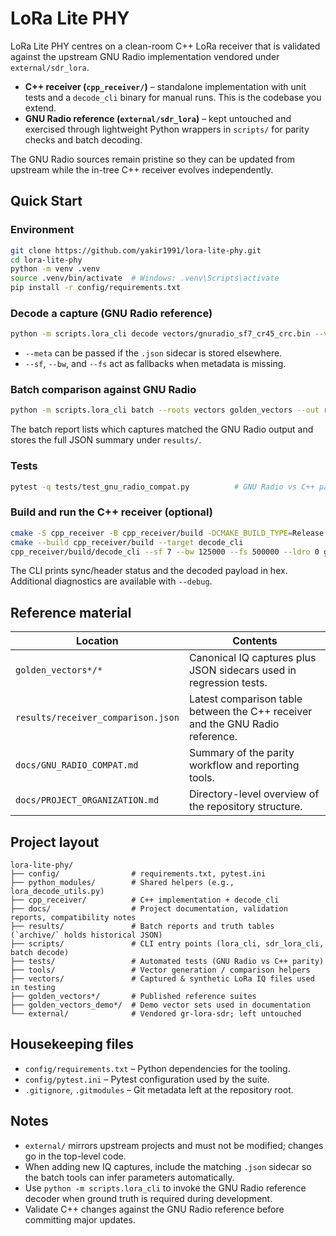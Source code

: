 # LoRa Lite PHY

LoRa Lite PHY centres on a clean-room C++ LoRa receiver that is validated against
the upstream GNU Radio implementation vendored under `external/sdr_lora`.

- **C++ receiver (`cpp_receiver/`)** – standalone implementation with unit tests
  and a `decode_cli` binary for manual runs. This is the codebase you extend.
- **GNU Radio reference (`external/sdr_lora`)** – kept untouched and exercised
  through lightweight Python wrappers in `scripts/` for parity checks and batch
  decoding.

The GNU Radio sources remain pristine so they can be updated from upstream while
the in-tree C++ receiver evolves independently.

## Quick Start

### Environment
```bash
git clone https://github.com/yakir1991/lora-lite-phy.git
cd lora-lite-phy
python -m venv .venv
source .venv/bin/activate  # Windows: .venv\Scripts\activate
pip install -r config/requirements.txt
```

### Decode a capture (GNU Radio reference)
```bash
python -m scripts.lora_cli decode vectors/gnuradio_sf7_cr45_crc.bin --verbose
```
- `--meta` can be passed if the `.json` sidecar is stored elsewhere.
- `--sf`, `--bw`, and `--fs` act as fallbacks when metadata is missing.

### Batch comparison against GNU Radio
```bash
python -m scripts.lora_cli batch --roots vectors golden_vectors --out results/sdr_lora_batch.json --fast
```
The batch report lists which captures matched the GNU Radio output and stores the full JSON summary under `results/`.

### Tests
```bash
pytest -q tests/test_gnu_radio_compat.py          # GNU Radio vs C++ parity
```

### Build and run the C++ receiver (optional)
```bash
cmake -S cpp_receiver -B cpp_receiver/build -DCMAKE_BUILD_TYPE=Release
cmake --build cpp_receiver/build --target decode_cli
cpp_receiver/build/decode_cli --sf 7 --bw 125000 --fs 500000 --ldro 0 golden_vectors_demo/tx_sf7_bw125000_cr2_crc1_impl0_ldro0_pay11.cf32
```
The CLI prints sync/header status and the decoded payload in hex. Additional diagnostics are available with `--debug`.

## Reference material

| Location | Contents |
|----------|----------|
| `golden_vectors*/*` | Canonical IQ captures plus JSON sidecars used in regression tests. |
| `results/receiver_comparison.json` | Latest comparison table between the C++ receiver and the GNU Radio reference. |
| `docs/GNU_RADIO_COMPAT.md` | Summary of the parity workflow and reporting tools. |
| `docs/PROJECT_ORGANIZATION.md` | Directory-level overview of the repository structure. |

## Project layout

```
lora-lite-phy/
├── config/                # requirements.txt, pytest.ini
├── python_modules/        # Shared helpers (e.g., lora_decode_utils.py)
├── cpp_receiver/          # C++ implementation + decode_cli
├── docs/                  # Project documentation, validation reports, compatibility notes
├── results/               # Batch reports and truth tables (`archive/` holds historical JSON)
├── scripts/               # CLI entry points (lora_cli, sdr_lora_cli, batch decode)
├── tests/                 # Automated tests (GNU Radio vs C++ parity)
├── tools/                 # Vector generation / comparison helpers
├── vectors/               # Captured & synthetic LoRa IQ files used in testing
├── golden_vectors*/       # Published reference suites
├── golden_vectors_demo*/  # Demo vector sets used in documentation
└── external/              # Vendored gr-lora-sdr; left untouched
```

## Housekeeping files

- `config/requirements.txt` – Python dependencies for the tooling.
- `config/pytest.ini` – Pytest configuration used by the suite.
- `.gitignore`, `.gitmodules` – Git metadata left at the repository root.

## Notes

- `external/` mirrors upstream projects and must not be modified; changes go in the top-level code.
- When adding new IQ captures, include the matching `.json` sidecar so the batch tools can infer parameters automatically.
- Use `python -m scripts.lora_cli` to invoke the GNU Radio reference decoder when
  ground truth is required during development.
- Validate C++ changes against the GNU Radio reference before committing major
  updates.
